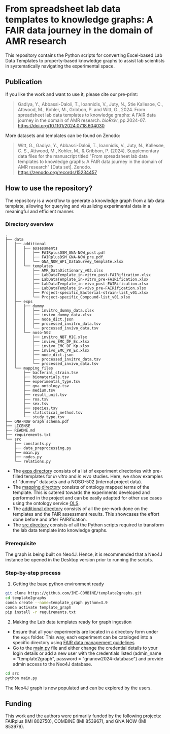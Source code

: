 # From spreadsheet lab data templates to knowledge graphs: A FAIR data journey in the domain of AMR research

This repository contains the Python scripts for converting Excel-based Lab Data Templates to property-based knowledge graphs to assist lab scientists in systematically navigating the experimental space.

## Publication

If you like the work and want to use it, please cite our pre-print:
> Gadiya, Y., Abbassi-Daloii, T., Ioannidis, V., Juty, N., Stie Kallesoe, C., Attwood, M., Kohler, M., Gribbon, P. and Witt, G., 2024. From spreadsheet lab data templates to knowledge graphs: A FAIR data journey in the domain of AMR research. _bioRxiv_, pp.2024-07. https://doi.org/10.1101/2024.07.18.604030

More datasets and templates can be found on Zenodo:
> Witt, G., Gadiya, Y., Abbassi-Daloii, T., Ioannidis, V., Juty, N., Kallesøe, C. S., Attwood, M., Kohler, M., & Gribbon, P. (2024). Supplementary data files for the manuscript titled "From spreadsheet lab data templates to knowledge graphs: A FAIR data journey in the domain of AMR research" [Data set]. Zenodo. https://zenodo.org/records/15234457

## How to use the repository?

The repository is a workflow to generate a knowledge graph from a lab data template, allowing for querying and visualizing experimental data in a meaningful and efficient manner.

### Directory overview

```
.
├── data
│   ├── additional
│   │   ├── assessments
│   │   │   ├── FAIRplusDSM_GNA-NOW_post.pdf
│   │   │   ├── FAIRplusDSM_GNA-NOW_pre.pdf
│   │   │   └── GNA_NOW_WP1_DataSurvey_template.xlsx
│   │   └── templates
│   │       ├── AMR_DataDictionary_v03.xlsx
│   │       ├── LabDataTemplate_in-vitro_post-FAIRification.xlsx
│   │       ├── LabDataTemplate_in-vitro_pre-FAIRification.xlsx
│   │       ├── LabDataTemplate_in-vivo_post-FAIRification.xlsx
│   │       ├── LabDataTemplate_in-vivo_pre-FAIRification.xlsx
│   │       ├── Project-specific_Bacterial-strain-list_v01.xlsx
│   │       └── Project-specific_Compound-list_v01.xlsx
│   ├── exps
│   │   ├── dummy
│   │   │   ├── invitro_dummy_data.xlsx
│   │   │   ├── invivo_dummy_data.xlsx
│   │   │   ├── node_dict.json
│   │   │   ├── processed_invitro_data.tsv
│   │   │   └── processed_invivo_data.tsv
│   │   └── noso-502
│   │       ├── invitro_NBT_MIC.xlsx
│   │       ├── invivo_EMC_DF_Ec.xlsx
│   │       ├── invivo_EMC_DF_Kp.xlsx
│   │       ├── invivo_EMC_PK_Ec.xlsx
│   │       ├── node_dict.json
│   │       ├── processed_invitro_data.tsv
│   │       └── processed_invivo_data.tsv
│   └── mapping_files
│       ├── bacterial_strain.tsv
│       ├── biomaterials.tsv
│       ├── experimental_type.tsv
│       ├── gna_ontology.tsv
│       ├── medium.tsv
│       ├── result_unit.tsv
│       ├── roa.tsv
│       ├── sex.tsv
│       ├── species.tsv
│       ├── statistical_method.tsv
│       └── study_type.tsv
├── GNA-NOW Graph schema.pdf
├── LICENSE
├── README.md
├── requirements.txt
└── src
    ├── constants.py
    ├── data_preprocessing.py
    ├── main.py
    ├── nodes.py
    └── relations.py
```

* The [exps directory](data/exps/) consists of a list of experiment directories with pre-filled templates for *in vitro* and *in vivo* studies. Here, we show examples of "dummy" datasets and a NOSO-502 (internal project data).
* The [mapping directory](data/mapping_files/) consists of ontology mapped terms of the template. This is catered towards the experiments developed and performed in the project and can be easily adapted for other use cases using the ontology service [OLS](https://www.ebi.ac.uk/ols4).
* The [additional directory](data/additional/) consists of all the pre-work done on the templates and the FAIR assessment results. This showcases the effort done before and after FAIRification.
* The [src directory](src/) consists of all the Python scripts required to transform the lab data template into knowledge graphs.

### Prerequisite

The graph is being built on Neo4J. Hence, it is recommended that a Neo4J instance be opened in the Desktop version prior to running the scripts.

### Step-by-step process

1. Getting the base python environment ready
```bash
git clone https://github.com/IMI-COMBINE/template2graphs.git
cd template2graphs
conda create --name=template_graph python=3.9
conda activate template_graph
pip install -r requirements.txt
```

2. Making the Lab data templates ready for graph ingestion
* Ensure that all your experiments are located in a directory form under the `exps` folder. This way, each experiment can be cataloged into a specific directory using [FAIR data management guidelines](https://rdmkit.elixir-europe.org/data_organisation)
* Go to the [main.py](src/main.py) file and either change the credential details to your login details or add a new user with the credentials listed (admin_name = "template2graph", password = "gnanow2024-database") and provide admin access to the Neo4J database.
```bash
cd src
python main.py
```

The Neo4J graph is now populated and can be explored by the users.

## Funding
This work and the authors were primarily funded by the following projects: FAIRplus (IMI 802750), COMBINE (IMI 853967), and GNA NOW (IMI 853979).

